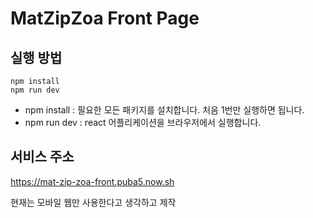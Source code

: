 # MatZipZoa Front Page

## 실행 방법

```
npm install
npm run dev
```

- npm install : 필요한 모든 패키지를 설치합니다. 처음 1번만 실행하면 됩니다.
- npm run dev : react 어플리케이션을 브라우저에서 실행합니다.

## 서비스 주소

https://mat-zip-zoa-front.puba5.now.sh

현재는 모바일 웹만 사용한다고 생각하고 제작
